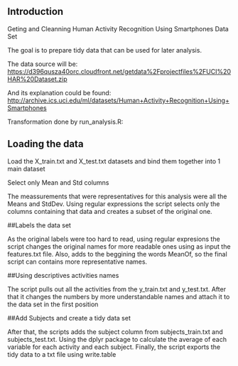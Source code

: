 ## Introduction

Geting and Cleanning Human Activity Recognition Using Smartphones Data Set

The goal is to prepare tidy data that can be used for later analysis.

The data source will be: https://d396qusza40orc.cloudfront.net/getdata%2Fprojectfiles%2FUCI%20HAR%20Dataset.zip

And its explanation could be found: http://archive.ics.uci.edu/ml/datasets/Human+Activity+Recognition+Using+Smartphones

Transformation done by run_analysis.R:

## Loading the data

Load the X_train.txt and X_test.txt datasets and bind them together into 1 main dataset

Select only Mean and Std columns

The meassurements that were representatives for this analysis were all the Means and StdDev. Using regular expressions the script selects only the columns containing that data and creates a subset of the original one.

##Labels the data set

As the original labels were too hard to read, using regular expresions the script changes the original names for more readable ones using as input the features.txt file. Also, adds to the beggining the words MeanOf, so the final script can contains more representative names.

##Using descriptives activities names

The script pulls out all the activities from the y_train.txt and y_test.txt. After that it changes the numbers by more understandable names and attach it to the data set in the first position

##Add Subjects and create a tidy data set

After that, the scripts adds the subject column from subjects_train.txt and subjects_test.txt. Using the dplyr package to calculate the average of each variable for each activity and each subject. Finally, the script exports the tidy data to a txt file using write.table